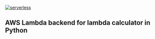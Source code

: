 [![serverless](http://public.serverless.com/badges/v3.svg)](http://www.serverless.com)

## AWS Lambda backend for lambda calculator in Python


